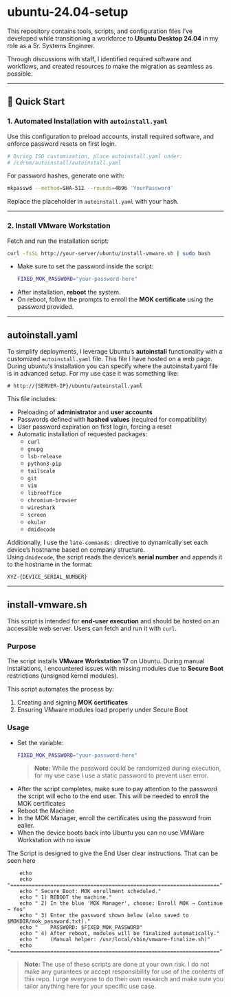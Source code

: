 # ubuntu-24.04-setup

This repository contains tools, scripts, and configuration files I’ve developed while transitioning a workforce to **Ubuntu Desktop 24.04** in my role as a Sr. Systems Engineer.  

Through discussions with staff, I identified required software and workflows, and created resources to make the migration as seamless as possible.

---

## 🚀 Quick Start

### 1. Automated Installation with `autoinstall.yaml`
Use this configuration to preload accounts, install required software, and enforce password resets on first login.

```bash
# During ISO customization, place autoinstall.yaml under:
# /cdrom/autoinstall/autoinstall.yaml
```

For password hashes, generate one with:

```bash
mkpasswd --method=SHA-512 --rounds=4096 'YourPassword'
```

Replace the placeholder in `autoinstall.yaml` with your hash.

---

### 2. Install VMware Workstation
Fetch and run the installation script:

```bash
curl -fsSL http://your-server/ubuntu/install-vmware.sh | sudo bash
```

- Make sure to set the password inside the script:
  ```bash
  FIXED_MOK_PASSWORD="your-password-here"
  ```
- After installation, **reboot** the system.
- On reboot, follow the prompts to enroll the **MOK certificate** using the password provided.

---

## autoinstall.yaml

To simplify deployments, I leverage Ubuntu’s **autoinstall** functionality with a customized `autoinstall.yaml` file. This file I have hosted on a web page. During ubuntu's installation you can specify where the autoinstall.yaml file is in advanced setup. For my use case it was something like:

```
# http://{SERVER-IP}/ubuntu/autoinstall.yaml
```

This file includes:
- Preloading of **administrator** and **user accounts**
- Passwords defined with **hashed values** (required for compatibility)
- User password expiration on first login, forcing a reset
- Automatic installation of requested packages:
  - `curl`  
  - `gnupg`  
  - `lsb-release`  
  - `python3-pip`  
  - `tailscale`  
  - `git`  
  - `vim`  
  - `libreoffice`  
  - `chromium-browser`  
  - `wireshark`  
  - `screen`  
  - `okular`  
  - `dmidecode`  

Additionally, I use the `late-commands:` directive to dynamically set each device’s hostname based on company structure.  
Using `dmidecode`, the script reads the device’s **serial number** and appends it to the hostname in the format:  
```
XYZ-{DEVICE_SERIAL_NUMBER}
```

---

## install-vmware.sh

This script is intended for **end-user execution** and should be hosted on an accessible web server. Users can fetch and run it with `curl`.  

### Purpose
The script installs **VMware Workstation 17** on Ubuntu. During manual installations, I encountered issues with missing modules due to **Secure Boot** restrictions (unsigned kernel modules).  

This script automates the process by:
1. Creating and signing **MOK certificates**  
2. Ensuring VMware modules load properly under Secure Boot  

### Usage
- Set the variable:
  ```bash
  FIXED_MOK_PASSWORD="your-password-here"
  ```
  > **Note:** While the password could be randomized during execution, for my use case I use a static password to prevent user error.
- After the script completes, make sure to pay attention to the password the script will echo to the end user. This will be needed to enroll the MOK certificates
- Reboot the Machine
- In the MOK Manager, enroll the certificates using the password from ealier.
- When the device boots back into Ubuntu you can no use VMWare Workstation with no issue

The Script is designed to give the End User clear instructions. That can be seen here
```
    echo
    echo "===================================================================="
    echo " Secure Boot: MOK enrollment scheduled."
    echo " 1) REBOOT the machine."
    echo " 2) In the blue 'MOK Manager', choose: Enroll MOK → Continue → Yes"
    echo " 3) Enter the password shown below (also saved to $MOKDIR/mok_password.txt)."
    echo "    PASSWORD: $FIXED_MOK_PASSWORD"
    echo " 4) After reboot, modules will be finalized automatically."
    echo "    (Manual helper: /usr/local/sbin/vmware-finalize.sh)"
    echo "===================================================================="
```

> **Note:** The use of these scripts are done at your own risk. I do not make any gurantees or accept responsibility for use of the contents of this repo. I urge everyone to do their own research and make sure you tailor anything here for your specific use case.
